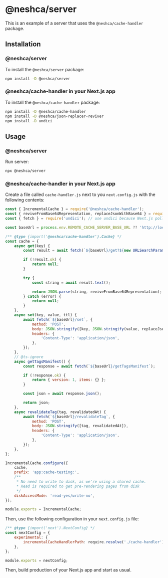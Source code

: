 # @neshca/server

This is an example of a server that uses the `@neshca/cache-handler` package.

## Installation

### @neshca/server

To install the `@neshca/server` package:

```sh
npm install -D @neshca/server
```

### @neshca/cache-handler in your Next.js app

To install the `@neshca/cache-handler` package:

```sh
npm install -D @neshca/cache-handler
npm install -D @neshca/json-replacer-reviver
npm install -D undici
```

## Usage

### @neshca/server

Run server:

```sh
npx @neshca/server
```

### @neshca/cache-handler in your Next.js app

Create a file called `cache-handler.js` next to you `next.config.js` with the following contents:

```js
const { IncrementalCache } = require('@neshca/cache-handler');
const { reviveFromBase64Representation, replaceJsonWithBase64 } = require('@neshca/json-replacer-reviver');
const { fetch } = require('undici'); // use undici because Next.js pollutes the global fetch

const baseUrl = process.env.REMOTE_CACHE_SERVER_BASE_URL ?? 'http://localhost:8080';

/** @type {import('@neshca/cache-handler').Cache} */
const cache = {
    async get(key) {
        const result = await fetch(`${baseUrl}/get?${new URLSearchParams({ key })}`);

        if (!result.ok) {
            return null;
        }

        try {
            const string = await result.text();

            return JSON.parse(string, reviveFromBase64Representation);
        } catch (error) {
            return null;
        }
    },
    async set(key, value, ttl) {
        await fetch(`${baseUrl}/set`, {
            method: 'POST',
            body: JSON.stringify([key, JSON.stringify(value, replaceJsonWithBase64), ttl]),
            headers: {
                'Content-Type': 'application/json',
            },
        });
    },
    // @ts-ignore
    async getTagsManifest() {
        const response = await fetch(`${baseUrl}/getTagsManifest`);

        if (!response.ok) {
            return { version: 1, items: {} };
        }

        const json = await response.json();

        return json;
    },
    async revalidateTag(tag, revalidatedAt) {
        await fetch(`${baseUrl}/revalidateTag`, {
            method: 'POST',
            body: JSON.stringify([tag, revalidatedAt]),
            headers: {
                'Content-Type': 'application/json',
            },
        });
    },
};

IncrementalCache.configure({
    cache,
    prefix: 'app:cache-testing:',
    /**
     * No need to write to disk, as we're using a shared cache.
     * Read is required to get pre-rendering pages from disk
     */
    diskAccessMode: 'read-yes/write-no',
});

module.exports = IncrementalCache;
```

Then, use the following configuration in your `next.config.js` file:

```js
/** @type {import('next').NextConfig} */
const nextConfig = {
    experimental: {
        incrementalCacheHandlerPath: require.resolve('./cache-handler'), // path to the cache handler file you created
    },
};

module.exports = nextConfig;
```

Then, build production of your Next.js app and start as usual.
